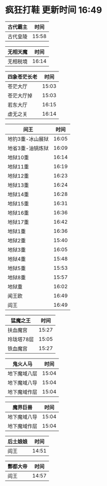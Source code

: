 # 疯狂打鞋 更新时间 16:49

| 古代霸主   | 时间    |
|--------|-------|
| 古代皇陵 | 15:58 |

| 无相天魔   | 时间    |
|--------|-------|
| 无相税境 | 16:14 |

| 四象苍茫长老   | 时间    |
|--------|-------|
| 苍茫大厅 | 15:03 |
| 苍茫大厅掉 | 15:03 |
| 若东大厅 | 16:15 |
| 虚无之关 | 16:14 |

| 间王   | 时间    |
|--------|-------|
| 地钓3重-冰山展狱 | 16:05 |
| 地省3重-油锅炼狱 | 16:09 |
| 地狱10重 | 16:14 |
| 地狱11重 | 16:19 |
| 地狱12重 | 16:23 |
| 地狱13重 | 16:24 |
| 地狱14重 | 16:28 |
| 地狱15重 | 16:31 |
| 地狱16重 | 16:36 |
| 地狱17重 | 16:42 |
| 地狱1重 | 16:36 |
| 地狱2重 | 15:40 |
| 地狱3重 | 16:05 |
| 地狱4重 | 15:48 |
| 地狱5重 | 15:53 |
| 地狱8重 | 15:57 |
| 地狱重 | 16:02 |
| 闻王欧 | 16:49 |
| 阎王 | 16:49 |

| 猛魔之王   | 时间    |
|--------|-------|
| 扶血魔宫 | 15:27 |
| 玲珑塔78层 | 15:05 |
| 铁血魔宫 | 15:27 |

| 鬼火人马   | 时间    |
|--------|-------|
| 地下魔域八层 | 15:04 |
| 地下魔域八导 | 15:04 |
| 地下魔域作层 | 15:04 |

| 魔界巨兽   | 时间    |
|--------|-------|
| 地下魔域八导 | 15:04 |
| 地下魔域作层 | 15:04 |

| 后土娘娘   | 时间    |
|--------|-------|
| 阎王 | 14:51 |

| 酆都大帝   | 时间    |
|--------|-------|
| 阎王 | 14:57 |